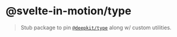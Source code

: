 # @svelte-in-motion/type

> Stub package to pin [`@deepkit/type`](https://deepkit.io/library/type) along w/ custom utilities.
